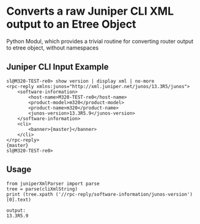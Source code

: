 # Converts a raw Juniper CLI XML output to an Etree Object
Python Modul, which provides a trivial routine for converting router output to etree object, without namespaces

Juniper CLI Input Example
-------------------------

    sl@M320-TEST-re0> show version | display xml | no-more
    <rpc-reply xmlns:junos="http://xml.juniper.net/junos/13.3R5/junos">
        <software-information>
            <host-name>M320-TEST-re0</host-name>
            <product-model>m320</product-model>
            <product-name>m320</product-name>
            <junos-version>13.3R5.9</junos-version>
        </software-information>
        <cli>
            <banner>{master}</banner>
        </cli>
    </rpc-reply>
    {master}
    sl@M320-TEST-re0>

Usage
-----
    from juniperXmlParser import parse
    tree = parse(cliXmlString)
    print (tree.xpath ('//rpc-reply/software-information/junos-version')[0].text)
    
    output: 
    13.3R5.9


